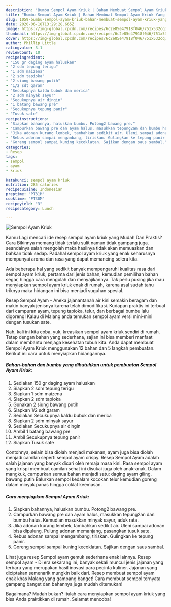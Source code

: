 ```yaml
---
description: "Bumbu Sempol Ayam Kriuk | Bahan Membuat Sempol Ayam Kriuk Yang Lezat Sekali"
title: "Bumbu Sempol Ayam Kriuk | Bahan Membuat Sempol Ayam Kriuk Yang Lezat Sekali"
slug: 1059-bumbu-sempol-ayam-kriuk-bahan-membuat-sempol-ayam-kriuk-yang-lezat-sekali
date: 2020-06-18T13:29:28.665Z
image: https://img-global.cpcdn.com/recipes/6c2e85e47918f046/751x532cq70/sempol-ayam-kriuk-foto-resep-utama.jpg
thumbnail: https://img-global.cpcdn.com/recipes/6c2e85e47918f046/751x532cq70/sempol-ayam-kriuk-foto-resep-utama.jpg
cover: https://img-global.cpcdn.com/recipes/6c2e85e47918f046/751x532cq70/sempol-ayam-kriuk-foto-resep-utama.jpg
author: Phillip Little
ratingvalue: 3.1
reviewcount: 10
recipeingredient:
- "150 gr daging ayam haluskan"
- "2 sdm tepung terigu"
- "1 sdm maizena"
- "2 sdm tapioka"
- "2 siung bawang putih"
- "1/2 sdt garam"
- "Secukupnya kaldu bubuk dan merica"
- "2 sdm minyak sayur"
- "Secukupnya air dingin"
- "1 batang bawang pre"
- "Secukupnya tepung panir"
- "Tusuk sate"
recipeinstructions:
- "Siapkan bahannya, haluskan bumbu. Potong2 bawang pre."
- "Campurkan bawang pre dan ayam halus, masukkan tepung2an dan bumbu halus. Kemudian masukkan minyak sayur, aduk rata."
- "Jika adonan kurang lembek, tambahkan sedikit air. Uleni sampai adonan bisa dipulung. Pulung adonan memanjang, pasangkan tusuk sate."
- "Rebus adonan sampai mengambang, tiriskan. Gulingkan ke tepung panir."
- "Goreng sempol sampai kuning kecoklatan. Sajikan dengan saus sambal."
categories:
- Resep
tags:
- sempol
- ayam
- kriuk

katakunci: sempol ayam kriuk 
nutrition: 285 calories
recipecuisine: Indonesian
preptime: "PT31M"
cooktime: "PT30M"
recipeyield: "3"
recipecategory: Lunch

---
```



![Sempol Ayam Kriuk](https://img-global.cpcdn.com/recipes/6c2e85e47918f046/751x532cq70/sempol-ayam-kriuk-foto-resep-utama.jpg)

Kamu Lagi mencari ide resep sempol ayam kriuk yang Mudah Dan Praktis? Cara Bikinnya memang tidak terlalu sulit namun tidak gampang juga. seandainya salah mengolah maka hasilnya tidak akan memuaskan dan bahkan tidak sedap. Padahal sempol ayam kriuk yang enak seharusnya mempunyai aroma dan rasa yang dapat memancing selera kita.

Ada beberapa hal yang sedikit banyak mempengaruhi kualitas rasa dari sempol ayam kriuk, pertama dari jenis bahan, kemudian pemilihan bahan segar, hingga cara mengolah dan menyajikannya. Tak perlu pusing jika mau menyiapkan sempol ayam kriuk enak di rumah, karena asal sudah tahu triknya maka hidangan ini bisa menjadi suguhan spesial.

Resep Sempol Ayam - Aneka jajanantanah air kini semakin beragam dan makin banyak jenisnya karena telah dimodifikasi. Kudapan praktis ini terbuat dari campuran ayam, tepung tapioka, telur, dan berbagai bumbu lalu digoreng! Kalau di Malang anda temukan sempol ayam versi mini-mini dengan tusukan sate.


Nah, kali ini kita coba, yuk, kreasikan sempol ayam kriuk sendiri di rumah. Tetap dengan bahan yang sederhana, sajian ini bisa memberi manfaat dalam membantu menjaga kesehatan tubuh kita. Anda dapat membuat Sempol Ayam Kriuk menggunakan 12 bahan dan 5 langkah pembuatan. Berikut ini cara untuk menyiapkan hidangannya.

<!--inarticleads1-->

##### Bahan-bahan dan bumbu yang dibutuhkan untuk pembuatan Sempol Ayam Kriuk:

1. Sediakan 150 gr daging ayam haluskan
1. Siapkan 2 sdm tepung terigu
1. Siapkan 1 sdm maizena
1. Siapkan 2 sdm tapioka
1. Gunakan 2 siung bawang putih
1. Siapkan 1/2 sdt garam
1. Sediakan Secukupnya kaldu bubuk dan merica
1. Siapkan 2 sdm minyak sayur
1. Sediakan Secukupnya air dingin
1. Ambil 1 batang bawang pre
1. Ambil Secukupnya tepung panir
1. Siapkan Tusuk sate


Contohnya, selain bisa diolah menjadi makanan, ayam juga bisa diolah menjadi camilan seperti sempol ayam crispy. Resep Sempol Ayam adalah salah jajanan yang banyak dicari oleh remaja masa kini. Rasa sempol ayam yang krispi membuat camilan sehat ini disukai juga oleh anak-anak. Dalam mangkuk, campurkan semua bahan menjadi satu: daging ayam giling, bawang putih Balurkan sempol kedalam kocokan telur kemudian goreng dalam minyak panas hingga coklat keemasan. 

<!--inarticleads2-->

##### Cara menyiapkan Sempol Ayam Kriuk:

1. Siapkan bahannya, haluskan bumbu. Potong2 bawang pre.
1. Campurkan bawang pre dan ayam halus, masukkan tepung2an dan bumbu halus. Kemudian masukkan minyak sayur, aduk rata.
1. Jika adonan kurang lembek, tambahkan sedikit air. Uleni sampai adonan bisa dipulung. Pulung adonan memanjang, pasangkan tusuk sate.
1. Rebus adonan sampai mengambang, tiriskan. Gulingkan ke tepung panir.
1. Goreng sempol sampai kuning kecoklatan. Sajikan dengan saus sambal.


Lihat juga resep Sempol ayam gemuk sederhana enak lainnya. Resep sempol ayam - Di era sekarang ini, banyak sekali muncul jenis jajanan yang terbaru yang merupakan hasil inovasi para pecinta kuliner. Jajanan yang diciptakan semenarik mungkin baik dari. Resep membuat sempol ayam enak khas Malang yang gampang banget! Cara membuat sempol ternyata gampang banget dan bahannya juga mudah ditemukan! 

Bagaimana? Mudah bukan? Itulah cara menyiapkan sempol ayam kriuk yang bisa Anda praktikkan di rumah. Selamat mencoba!
